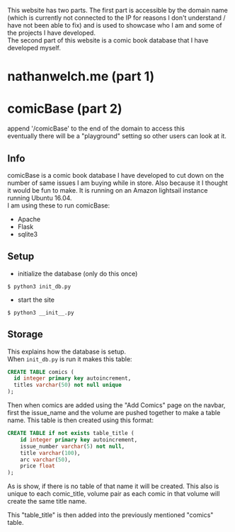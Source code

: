 This website has two parts. The first part is accessible by the domain name (which is currently not connected to the IP for reasons I don't understand / have not been able to fix) and is used to showcase who I am and some of the projects I have developed.  
The second part of this website is a comic book database that I have developed myself.

# nathanwelch.me (part 1)



# comicBase (part 2)



append '/comicBase' to the end of the domain to access this  
eventually there will be a "playground" setting so other users can look at it.

## Info
comicBase is a comic book database I have developed to cut down on the number of same issues I am buying while in store. Also because it I thought it would be fun to make. It is running on an Amazon lightsail instance running Ubuntu 16.04.  
I am using these to run comicBase:
- Apache
- Flask
- sqlite3

## Setup
- initialize the database (only do this once)
~~~ shell
$ python3 init_db.py
~~~

- start the site
~~~ shell
$ python3 __init__.py
~~~

## Storage
This explains how the database is setup.  
When `init_db.py` is run it makes this table:

~~~ sql
CREATE TABLE comics (
  id integer primary key autoincrement,
  titles varchar(50) not null unique
);
~~~

Then when comics are added using the "Add Comics" page on the navbar, first the issue_name and the volume are pushed together to make a table name. This table is then created using this format:

~~~ sql
CREATE TABLE if not exists table_title (
    id integer primary key autoincrement,
    issue_number varchar(5) not null,
    title varchar(100),
    arc varchar(50),
    price float
);
~~~

As is show, if there is no table of that name it will be created. This also is unique to each comic_title, volume pair as each comic in that volume will create the same title name.  

This "table_title" is then added into the previously mentioned "comics" table.

